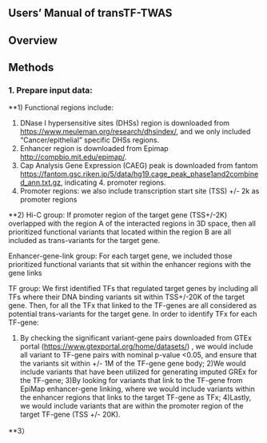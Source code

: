 ## Users’ Manual of transTF-TWAS

## Overview

## Methods
### 1. Prepare input data: 
**1)	Functional regions include:
1. DNase I hypersensitive sites (DHSs) region is downloaded from https://www.meuleman.org/research/dhsindex/, and we only included “Cancer/epithelial” specific DHSs regions.
2. Enhancer region is downloaded from Epimap http://compbio.mit.edu/epimap/.
3. Cap Analysis Gene Expression (CAEG) peak is downloaded from fantom https://fantom.gsc.riken.jp/5/data/hg19.cage_peak_phase1and2combined_ann.txt.gz, indicating 4. promoter regions.
4. Promoter regions: we also include transcription start site (TSS) +/- 2k as promoter regions

**2) 
Hi-C group: If promoter region of the target gene (TSS+/-2K) overlapped with the region A of the interacted regions in 3D space, then all prioritized functional variants that located within the region B are all included as trans-variants for the target gene.

Enhancer-gene-link group: For each target gene, we included those prioritized functional variants that sit within the enhancer regions with the gene links

TF group: We first identified TFs that regulated target genes by including all TFs where their DNA binding variants sit within TSS+/-20K of the target gene. Then, for all the TFx that linked to the TF-genes are all considered as potential trans-variants for the target gene. In order to identify TFx for each TF-gene:
1) By checking the significant variant-gene pairs downloaded from GTEx portal (https://www.gtexportal.org/home/datasets/) , we would include all variant to TF-gene pairs with nominal p-value <0.05, and ensure that the variants sit within +/- 1M of the TF-gene gene body; 
2)We would include variants that have been utilized for generating imputed GREx for the TF-gene;
3)By looking for variants that link to the TF-gene from EpiMap enhancer-gene linking, where we would include variants within the enhancer regions that links to the target TF-gene as TFx;
4)Lastly, we would include variants that are within the promoter region of the target TF-gene (TSS +/- 20K).

**3）


